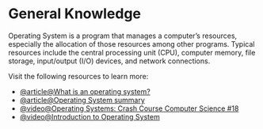 # General Knowledge

Operating System is a program that manages a computer’s resources, especially the allocation of those resources among other programs. Typical resources include the central processing unit (CPU), computer memory, file storage, input/output (I/O) devices, and network connections.

Visit the following resources to learn more:

- [@article@What is an operating system?](https://edu.gcfglobal.org/en/computerbasics/understanding-operating-systems/1/)
- [@article@Operating System summary](https://www.guru99.com/os-tutorial.html)
- [@video@Operating Systems: Crash Course Computer Science #18](https://www.youtube.com/watch?v=26QPDBe-NB8&ab_channel=CrashCourse)
- [@video@Introduction to Operating System](https://www.youtube.com/watch?v=vBURTt97EkA&list=PL9hkZBQk8d1zEGbY7ShWCZ2n1gtxqkRrS&index=1)
